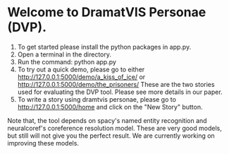 # Welcome to DramatVIS Personae (DVP).

1. To get started please install the python packages in app.py.
2. Open a terminal in the directory.
3. Run the command: python app.py
4. To try out a quick demo, please go to either http://127.0.0.1:5000/demo/a_kiss_of_ice/ or http://127.0.0.1:5000/demo/the_prisoners/
  These are the two stories used for evaluating the DVP tool. Please see more details in our paper.
6. To write a story using dramtvis personae, please go to http://127.0.0.1:5000/home and click on the "New Story" button.

Note that, the tool depends on spacy's named entity recognition and neuralcoref's coreference resolution model. These are very good models, but still will not give you the perfect result. We are currently working on improving these models. 
